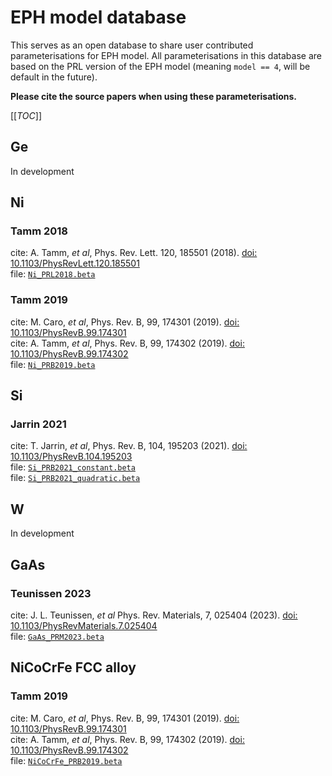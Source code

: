 
# EPH model database
This serves as an open database to share user contributed parameterisations for EPH model. 
All parameterisations in this database are based on the PRL version of the EPH model (meaning `model == 4`, will be default in the future).

**Please cite the source papers when using these parameterisations.**

[[_TOC_]]

## Ge 
In development

## Ni
### Tamm 2018
cite: A. Tamm, *et al*, Phys. Rev. Lett. 120, 185501 (2018). [doi: 10.1103/PhysRevLett.120.185501](https://doi.org/10.1103/PhysRevLett.120.185501)  
file: [`Ni_PRL2018.beta`](Data/Ni/Ni_PRL2018.beta)

### Tamm 2019
cite: M. Caro, *et al*, Phys. Rev. B, 99, 174301 (2019). [doi: 10.1103/PhysRevB.99.174301](https://doi.org/10.1103/PhysRevB.99.174301)  
cite: A. Tamm, *et al*, Phys. Rev. B, 99, 174302 (2019). [doi: 10.1103/PhysRevB.99.174302](https://doi.org/10.1103/PhysRevB.99.174302)  
file: [`Ni_PRB2019.beta`](Data/Ni/Ni_PRB2019.beta)

## Si
### Jarrin 2021
cite: T. Jarrin, *et al*, Phys. Rev. B, 104, 195203 (2021). [doi: 10.1103/PhysRevB.104.195203](https://doi.org/10.1103/PhysRevB.104.195203)  
file: [`Si_PRB2021_constant.beta`](Data/Si/Si_PRB2021_constant.beta)  
file: [`Si_PRB2021_quadratic.beta`](Data/Si/Si_PRB2021_quadratic.beta)

## W
In development

## GaAs
### Teunissen 2023
cite: J. L. Teunissen, *et al* Phys. Rev. Materials, 7, 025404 (2023). [doi: 10.1103/PhysRevMaterials.7.025404](https://doi.org/10.1103/PhysRevMaterials.7.025404)  
file: [`GaAs_PRM2023.beta`](Data/GaAs/GaAs_PRM2023.beta)

## NiCoCrFe FCC alloy
### Tamm 2019
cite: M. Caro, *et al*, Phys. Rev. B, 99, 174301 (2019). [doi: 10.1103/PhysRevB.99.174301](https://doi.org/10.1103/PhysRevB.99.174301)  
cite: A. Tamm, *et al*, Phys. Rev. B, 99, 174302 (2019). [doi: 10.1103/PhysRevB.99.174302](https://doi.org/10.1103/PhysRevB.99.174302)  
file: [`NiCoCrFe_PRB2019.beta`](Data/NiCoCrFe/NiCoCrFe_PRB2019.beta)

